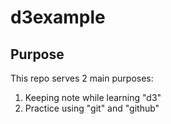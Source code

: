 # d3example
## Purpose
This repo serves 2 main purposes:
1. Keeping note while learning "d3"
2. Practice using "git" and "github"
